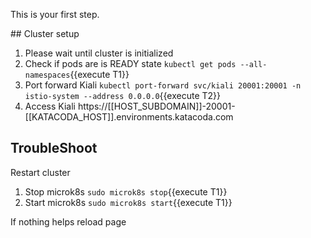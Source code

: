This is your first step.

## Cluster setup

1. Please wait until cluster is initialized
1. Check if pods are is READY state `kubectl get pods --all-namespaces`{{execute T1}}
1. Port forward Kiali `kubectl port-forward svc/kiali 20001:20001 -n istio-system --address 0.0.0.0`{{execute T2}}
1. Access Kiali https://[[HOST_SUBDOMAIN]]-20001-[[KATACODA_HOST]].environments.katacoda.com

## TroubleShoot

Restart cluster

1. Stop microk8s `sudo microk8s stop`{{execute T1}}
1. Start microk8s `sudo microk8s start`{{execute T1}}

If nothing helps reload page
